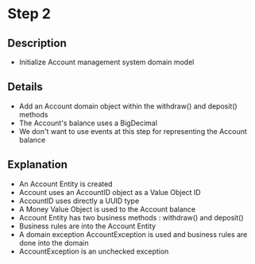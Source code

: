 # Step 2

## Description

- Initialize Account management system domain model

## Details

- Add an Account domain object within the withdraw() and deposit() methods
- The Account's balance uses a BigDecimal
- We don't want to use events at this step for representing the Account balance

## Explanation

- An Account Entity is created
- Account uses an AccountID object as a Value Object ID
- AccountID uses directly a UUID type
- A Money Value Object is used to the Account balance
- Account Entity has two business methods : withdraw() and deposit()
- Business rules are into the Account Entity
- A domain exception AccountException is used and business rules are done into the domain
- AccountException is an unchecked exception